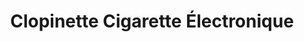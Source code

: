 ---
title: "Clopinette Cigarette Électronique"
url: /beauvais/clopinette-cigarette-electronique/
shop: e-cigarette
---